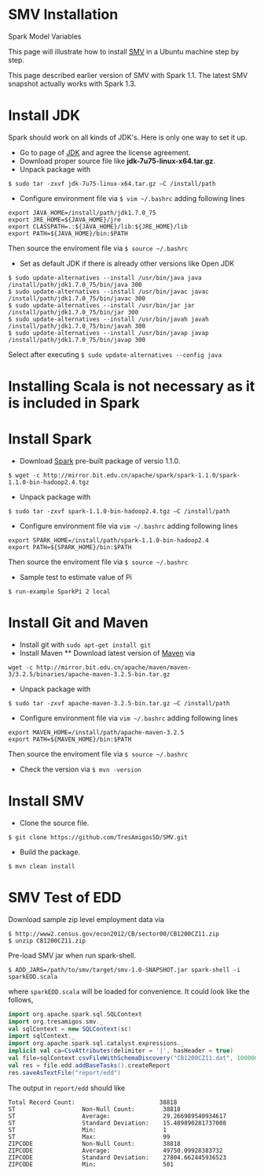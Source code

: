 SMV Installation
===

Spark Model Variables

This page will illustrate how to install [SMV](https://github.com/TresAmigosSD/SMV) in 
a Ubuntu machine step by step.

This page described earlier version of SMV with Spark 1.1. The latest SMV snapshot 
actually works with Spark 1.3.  

Install JDK
===========
Spark should work on all kinds of JDK's. Here is only one way to set it up.

* Go to page of [JDK](http://www.oracle.com/technetwork/java/javase/downloads/jdk7-downloads-1880260.html) and agree the license agreement.
* Download proper source file like **jdk-7u75-linux-x64.tar.gz**.
* Unpack package with 
```shell
$ sudo tar -zxvf jdk-7u75-linux-x64.tar.gz –C /install/path
```
* Configure environment file via ```$ vim ~/.bashrc``` adding following lines
```shell
export JAVA_HOME=/install/path/jdk1.7.0_75
export JRE_HOME=${JAVA_HOME}/jre
export CLASSPATH=.:${JAVA_HOME}/lib:${JRE_HOME}/lib
export PATH=${JAVA_HOME}/bin:$PATH
```
Then source the enviroment file via ```$ source ~/.bashrc```
* Set as default JDK if there is already other versions like Open JDK
```shell
$ sudo update-alternatives --install /usr/bin/java java /install/path/jdk1.7.0_75/bin/java 300
$ sudo update-alternatives --install /usr/bin/javac javac /install/path/jdk1.7.0_75/bin/javac 300
$ sudo update-alternatives --install /usr/bin/jar jar /install/path/jdk1.7.0_75/bin/jar 300 
$ sudo update-alternatives --install /usr/bin/javah javah /install/path/jdk1.7.0_75/bin/javah 300 
$ sudo update-alternatives --install /usr/bin/javap javap /install/path/jdk1.7.0_75/bin/javap 300
```
Select after executing ```$ sudo update-alternatives --config java```

Installing Scala is not necessary as it is included in Spark 
========

Install Spark
=======

* Download [Spark](http://mirror.bit.edu.cn/apache/spark/spark-1.1.0/spark-1.1.0-bin-hadoop2.4.tgz) pre-built package of versio 1.1.0.
```shell
$ wget -c http://mirror.bit.edu.cn/apache/spark/spark-1.1.0/spark-1.1.0-bin-hadoop2.4.tgz
```
* Unpack package with 
```shell
$ sudo tar -zxvf spark-1.1.0-bin-hadoop2.4.tgz –C /install/path
```
* Configure environment file via ```vim ~/.bashrc``` adding following lines
```shell
export SPARK_HOME=/install/path/spark-1.1.0-bin-hadoop2.4
export PATH=${SPARK_HOME}/bin:$PATH
```
Then source the enviroment file via ```$ source ~/.bashrc```
* Sample test to estimate value of Pi
```shell
$ run-example SparkPi 2 local
```

Install Git and Maven
=======
* Install git with ```sudo apt-get install git```
* Install Maven
** Download latest version of [Maven](http://maven.apache.org/) via
```shell
wget -c http://mirror.bit.edu.cn/apache/maven/maven-3/3.2.5/binaries/apache-maven-3.2.5-bin.tar.gz
```
* Unpack package with 
```shell
$ sudo tar -zxvf apache-maven-3.2.5-bin.tar.gz –C /install/path
```
* Configure environment file via ```vim ~/.bashrc``` adding following lines
```shell
export MAVEN_HOME=/install/path/apache-maven-3.2.5
export PATH=${MAVEN_HOME}/bin:$PATH
```
Then source the enviroment file via ```$ source ~/.bashrc```
* Check the version via ```$ mvn -version```

Install SMV
=======
* Clone the source file.
```shell
$ git clone https://github.com/TresAmigosSD/SMV.git
```
* Build the package.
```shell
$ mvn clean install
```

SMV Test of EDD
=======
Download sample zip level employment data via
```shell
$ http://www2.census.gov/econ2012/CB/sector00/CB1200CZ11.zip 
$ unzip CB1200CZ11.zip
```

Pre-load SMV jar when run spark-shell. 

```shell
$ ADD_JARS=/path/to/smv/target/smv-1.0-SNAPSHOT.jar spark-shell -i sparkEDD.scala
```
where `sparkEDD.scala` will be loaded for convenience. It could look like the follows,

```scala
import org.apache.spark.sql.SQLContext
import org.tresamigos.smv._
val sqlContext = new SQLContext(sc)
import sqlContext._
import org.apache.spark.sql.catalyst.expressions._
implicit val ca=CsvAttributes(delimiter = '|', hasHeader = true)
val file=sqlContext.csvFileWithSchemaDiscovery("CB1200CZ11.dat", 100000)
val res = file.edd.addBaseTasks().createReport
res.saveAsTextFile("report/edd")
```
The output in `report/edd` should like
```
Total Record Count:                        38818
ST                   Non-Null Count:        38818
ST                   Average:               29.266989540934617
ST                   Standard Deviation:    15.489890281737008
ST                   Min:                   1
ST                   Max:                   99
ZIPCODE              Non-Null Count:        38818
ZIPCODE              Average:               49750.09928383732
ZIPCODE              Standard Deviation:    27804.662445936523
ZIPCODE              Min:                   501
```
